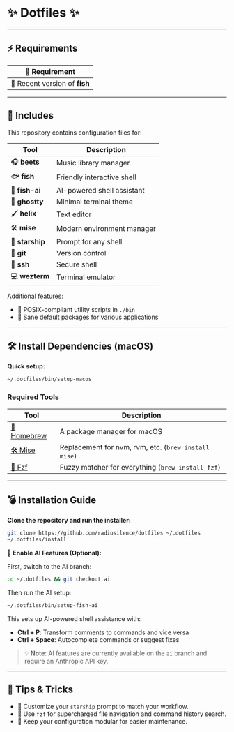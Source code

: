 # ✨ Dotfiles ✨

---

## ⚡ Requirements

| 📝 Requirement                |
| ----------------------------- |
| 📄 Recent version of **fish** |

---

## 📂 Includes

This repository contains configuration files for:

| Tool            | Description                |
| --------------- | -------------------------- |
| 🎧 **beets**    | Music library manager      |
| 🐟 **fish**     | Friendly interactive shell |
| 🤖 **fish-ai**  | AI-powered shell assistant |
| 👻 **ghostty**  | Minimal terminal theme     |
| 🖌️ **helix**    | Text editor                |
| 🛠️ **mise**     | Modern environment manager |
| 🚀 **starship** | Prompt for any shell       |
| 🔧 **git**      | Version control            |
| 🔐 **ssh**      | Secure shell               |
| 💻 **wezterm**  | Terminal emulator          |

Additional features:

- 💾 POSIX-compliant utility scripts in `./bin`
- 🔄 Sane default packages for various applications

---

## 🛠️ Install Dependencies (macOS)

**Quick setup:**

```sh
~/.dotfiles/bin/setup-macos
```

### Required Tools

| Tool                                      | Description                                          |
| ----------------------------------------- | ---------------------------------------------------- |
| [🍺 Homebrew](https://brew.sh/)           | A package manager for macOS                          |
| [🛠️ Mise](https://mise.jdx.dev)           | Replacement for nvm, rvm, etc. (`brew install mise`) |
| [👀 Fzf](https://github.com/junegunn/fzf) | Fuzzy matcher for everything (`brew install fzf`)    |

---

## 💣 Installation Guide

**Clone the repository and run the installer:**

```sh
git clone https://github.com/radiosilence/dotfiles ~/.dotfiles
~/.dotfiles/install
```

**🤖 Enable AI Features (Optional):**

First, switch to the AI branch:
```sh
cd ~/.dotfiles && git checkout ai
```

Then run the AI setup:
```sh
~/.dotfiles/bin/setup-fish-ai
```

This sets up AI-powered shell assistance with:
- **Ctrl + P**: Transform comments to commands and vice versa  
- **Ctrl + Space**: Autocomplete commands or suggest fixes

> 💡 **Note**: AI features are currently available on the `ai` branch and require an Anthropic API key.

---

## 🌟 Tips & Tricks

- 🎯 Customize your `starship` prompt to match your workflow.
- 🚦 Use `fzf` for supercharged file navigation and command history search.
- 🧩 Keep your configuration modular for easier maintenance.
